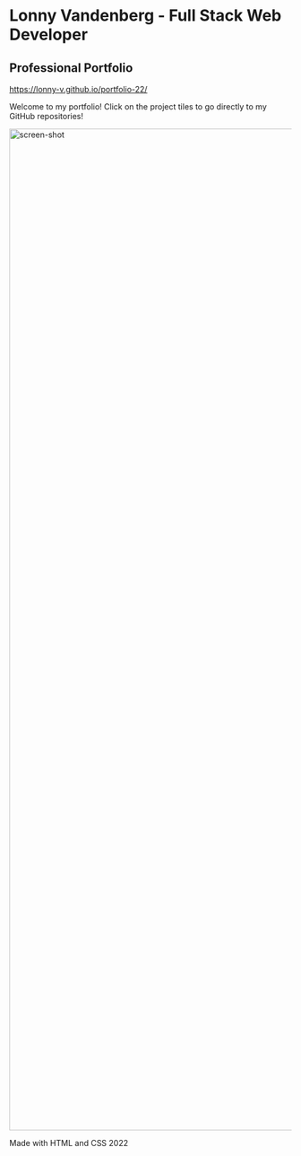 # Lonny Vandenberg - Full Stack Web Developer

## Professional Portfolio

https://lonny-v.github.io/portfolio-22/

Welcome to my portfolio! Click on the project tiles to go directly to my GitHub repositories!

<img width="1787" alt="screen-shot" src="https://user-images.githubusercontent.com/86137077/151422449-d69bf0bd-129a-4e3c-a71b-c197df56fb39.png">


Made with HTML and CSS
2022
